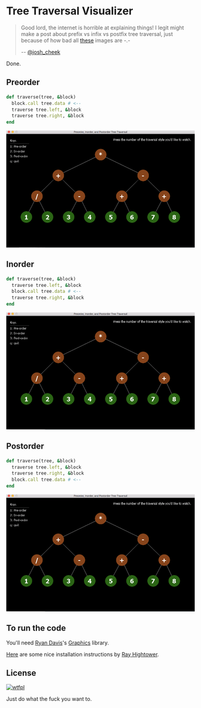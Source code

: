 Tree Traversal Visualizer
=========================

> Good lord, the internet is horrible at explaining things! I legit might make
> a post about prefix vs infix vs postfix tree traversal, just because of how bad
> all [these](https://www.google.com/search?safe=off&biw=1440&bih=816&tbm=isch&sa=1&ei=iIVmW5jTAsjV5gKMkJPYBQ&q=preorder+traversal+tree&oq=preorder+traversal+tree&gs_l=img.3..0i8i30l5j0i24.3013.4124..4320...0.0...81.487.8......1....1..gws-wiz-img.......0i8i7i30.XRchNSkZJs4)
> images are -.-
>
> -- [@josh_cheek](https://twitter.com/josh_cheek/status/1025973617979473920)

Done.


Preorder
--------

```ruby
def traverse(tree, &block)
  block.call tree.data # <--
  traverse tree.left, &block
  traverse tree.right, &block
end
```

![preorder tree traversal animation](images/preorder-tree-traversal.gif)


Inorder
-------

```ruby
def traverse(tree, &block)
  traverse tree.left, &block
  block.call tree.data # <--
  traverse tree.right, &block
end
```

![preorder tree traversal animation](images/inorder-tree-traversal.gif)


Postorder
---------

```ruby
def traverse(tree, &block)
  traverse tree.left, &block
  traverse tree.right, &block
  block.call tree.data # <--
end
```

![preorder tree traversal animation](images/postorder-tree-traversal.gif)


To run the code
---------------

You'll need [Ryan Davis](https://twitter.com/the_zenspider)'s
[Graphics](https://github.com/zenspider/graphics) library.

[Here](http://rayhightower.com/blog/2017/02/15/animated-graphics-in-ruby/)
are some nice installation instructions by
[Ray Hightower](https://twitter.com/RayHightower).


License
-------

[![wtfpl](http://www.wtfpl.net/wp-content/uploads/2012/12/wtfpl-badge-1.png)](http://www.wtfpl.net/about/)

Just do what the fuck you want to.

